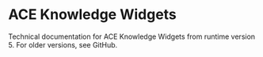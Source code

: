 # ACE Knowledge Widgets
Technical documentation for ACE Knowledge Widgets from runtime version 5. For older versions, see GitHub.